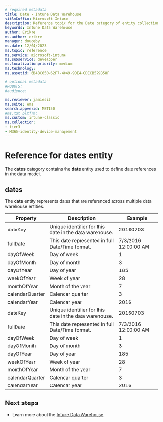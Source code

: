 ```yaml
---
# required metadata
title: Date - Intune Data Warehouse
titleSuffix: Microsoft Intune 
description: Reference topic for the Date category of entity collections in the Intune Data Warehouse API.
keywords: Intune Data Warehouse
author: Erikre
ms.author: erikre
manager: dougeby
ms.date: 12/04/2023
ms.topic: reference
ms.service: microsoft-intune
ms.subservice: developer
ms.localizationpriority: medium
ms.technology:
ms.assetid: 6B4BC650-62F7-4049-9DE4-CDECB579B58F

# optional metadata
#ROBOTS:
#audience:

ms.reviewer: jamiesil
ms.suite: ems
search.appverid: MET150
#ms.tgt_pltfrm:
ms.custom: intune-classic
ms.collection:
- tier3
- M365-identity-device-management
---
```


# Reference for dates entity

The **dates** category contains the **date** entity used to define date references in the data model.

## dates

The **date** entity represents dates that are referenced across multiple data warehouse entities.


|    Property     |                      Description                       |       Example        |
|-----------------|--------------------------------------------------------|----------------------|
|     dateKey     | Unique identifier for this date in the data warehouse. |       20160703       |
|    fullDate     |    This date represented in full Date/Time format.     | 7/3/2016 12:00:00 AM |
|    dayOfWeek    |                      Day of week                       |          1           |
|   dayOfMonth    |                      Day of month                      |          3           |
|    dayOfYear    |                      Day of year                       |         185          |
|   weekOfYear    |                      Week of year                      |          28          |
|   monthOfYear   |                   Month of the year                    |          7           |
| calendarQuarter |                    Calendar quarter                    |          3           |
|  calendarYear   |                     Calendar year                      |         2016         |
|     dateKey     | Unique identifier for this date in the data warehouse. |       20160703       |
|    fullDate     |    This date represented in full Date/Time format.     | 7/3/2016 12:00:00 AM |
|    dayOfWeek    |                      Day of week                       |          1           |
|   dayOfMonth    |                      Day of month                      |          3           |
|    dayOfYear    |                      Day of year                       |         185          |
|   weekOfYear    |                      Week of year                      |          28          |
|   monthOfYear   |                   Month of the year                    |          7           |
| calendarQuarter |                    Calendar quarter                    |          3           |
|  calendarYear   |                     Calendar year                      |         2016         |

## Next steps

- Learn more about the [Intune Data Warehouse](reports-nav-create-intune-reports.md).
